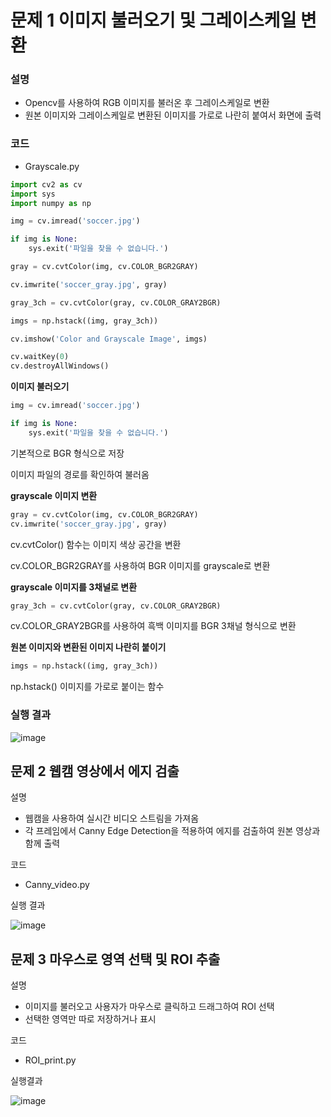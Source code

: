 # 문제 1 이미지 불러오기 및 그레이스케일 변환
### 설명
- Opencv를 사용하여 RGB 이미지를 불러온 후 그레이스케일로 변환
- 원본 이미지와 그레이스케일로 변환된 이미지를 가로로 나란히 붙여서 화면에 출력

### 코드 
- Grayscale.py

```python
import cv2 as cv
import sys
import numpy as np

img = cv.imread('soccer.jpg') 

if img is None:
    sys.exit('파일을 찾을 수 없습니다.')

gray = cv.cvtColor(img, cv.COLOR_BGR2GRAY)

cv.imwrite('soccer_gray.jpg', gray)  

gray_3ch = cv.cvtColor(gray, cv.COLOR_GRAY2BGR)

imgs = np.hstack((img, gray_3ch))

cv.imshow('Color and Grayscale Image', imgs)

cv.waitKey(0)
cv.destroyAllWindows()
```


**이미지 불러오기**
```python
img = cv.imread('soccer.jpg') 

if img is None:
    sys.exit('파일을 찾을 수 없습니다.')
```
기본적으로 BGR 형식으로 저장

이미지 파일의 경로를 확인하여 불러옴


**grayscale 이미지 변환**
```python
gray = cv.cvtColor(img, cv.COLOR_BGR2GRAY)
cv.imwrite('soccer_gray.jpg', gray)  
```
cv.cvtColor() 함수는 이미지 색상 공간을 변환

cv.COLOR_BGR2GRAY를 사용하여 BGR 이미지를 grayscale로 변환


**grayscale 이미지를 3채널로 변환**
```python
gray_3ch = cv.cvtColor(gray, cv.COLOR_GRAY2BGR)
```
cv.COLOR_GRAY2BGR를 사용하여 흑백 이미지를 BGR 3채널 형식으로 변환


**원본 이미지와 변환된 이미지 나란히 붙이기**
```python
imgs = np.hstack((img, gray_3ch))
```
np.hstack() 이미지를 가로로 붙이는 함수


### 실행 결과

![image](https://github.com/user-attachments/assets/233b22d6-aff2-490e-abff-1f231ca3de13)


## 문제 2 웹캠 영상에서 에지 검출
설명
- 웹캠을 사용하여 실시간 비디오 스트림을 가져옴
- 각 프레임에서 Canny Edge Detection을 적용하여 에지를 검출하여 원본 영상과 함께 출력

코드
- Canny_video.py

실행 결과

![image](https://github.com/user-attachments/assets/c3322dd8-424c-4fc1-8d30-c4d293a28795)


## 문제 3 마우스로 영역 선택 및 ROI 추출
설명
- 이미지를 불러오고 사용자가 마우스로 클릭하고 드래그하여 ROI 선택
- 선택한 영역만 따로 저장하거나 표시

코드
- ROI_print.py

실행결과

![image](https://github.com/user-attachments/assets/235df943-48de-49b3-8a72-ee39967e0764)

